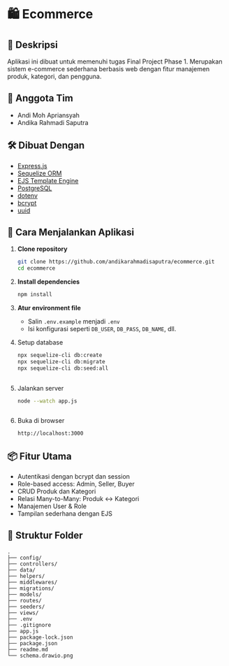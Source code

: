 # 🛍️ Ecommerce

## 📄 Deskripsi
Aplikasi ini dibuat untuk memenuhi tugas Final Project Phase 1. Merupakan sistem e-commerce sederhana berbasis web dengan fitur manajemen produk, kategori, dan pengguna.

## 👥 Anggota Tim
- Andi Moh Apriansyah
- Andika Rahmadi Saputra

## 🛠️ Dibuat Dengan
- [Express.js](https://expressjs.com/)
- [Sequelize ORM](https://sequelize.org/)
- [EJS Template Engine](https://ejs.co/)
- [PostgreSQL](https://www.postgresql.org/)
- [dotenv](https://www.npmjs.com/package/dotenv)
- [bcrypt](https://www.npmjs.com/package/bcrypt)
- [uuid](https://www.npmjs.com/package/uuid)

## 🚀 Cara Menjalankan Aplikasi

  1. **Clone repository**
     ```bash
     git clone https://github.com/andikarahmadisaputra/ecommerce.git
     cd ecommerce

  2. **Install dependencies**
     ```bash
     npm install

  3. **Atur environment file**
     - Salin `.env.example` menjadi `.env`
     - Isi konfigurasi seperti `DB_USER`, `DB_PASS`, `DB_NAME`, dll.

  4. Setup database
     ```bash
     npx sequelize-cli db:create
     npx sequelize-cli db:migrate
     npx sequelize-cli db:seed:all
  
  5. Jalankan server
     ```bash
     node --watch app.js
  
  6. Buka di browser
     ```bash
     http://localhost:3000

## 📦 Fitur Utama
   - Autentikasi dengan bcrypt dan session
   - Role-based access: Admin, Seller, Buyer
   - CRUD Produk dan Kategori
   - Relasi Many-to-Many: Produk ↔ Kategori
   - Manajemen User & Role
   - Tampilan sederhana dengan EJS

## 📁 Struktur Folder
   ```arduino
   .
   ├── config/
   ├── controllers/
   ├── data/
   ├── helpers/
   ├── middlewares/
   ├── migrations/
   ├── models/
   ├── routes/
   ├── seeders/
   ├── views/
   ├── .env
   ├── .gitignore
   ├── app.js
   ├── package-lock.json
   ├── package.json
   ├── readme.md
   └── schema.drawio.png

